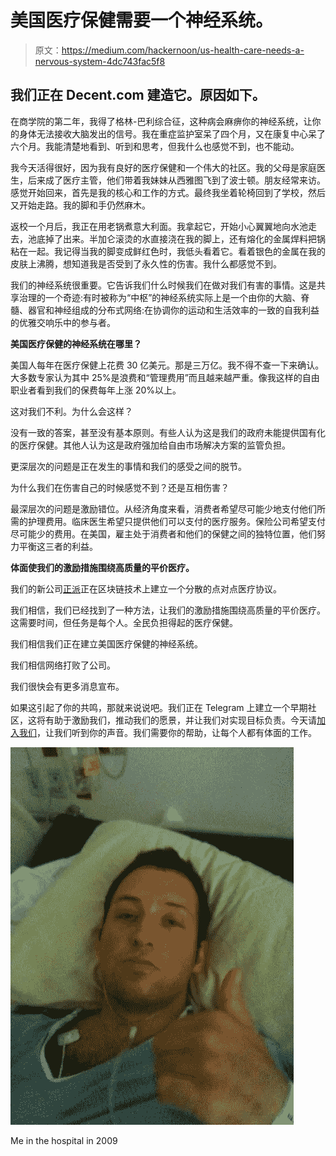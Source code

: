 # 美国医疗保健需要一个神经系统。

> 原文：<https://medium.com/hackernoon/us-health-care-needs-a-nervous-system-4dc743fac5f8>

## 我们正在 Decent.com 建造它。原因如下。

在商学院的第二年，我得了格林-巴利综合征，这种病会麻痹你的神经系统，让你的身体无法接收大脑发出的信号。我在重症监护室呆了四个月，又在康复中心呆了六个月。我能清楚地看到、听到和思考，但我什么也感觉不到，也不能动。

我今天活得很好，因为我有良好的医疗保健和一个伟大的社区。我的父母是家庭医生，后来成了医疗主管，他们带着我妹妹从西雅图飞到了波士顿。朋友经常来访。感觉开始回来，首先是我的核心和工作的方式。最终我坐着轮椅回到了学校，然后又开始走路。我的脚和手仍然麻木。

返校一个月后，我正在用老锅煮意大利面。我拿起它，开始小心翼翼地向水池走去，池底掉了出来。半加仑滚烫的水直接浇在我的脚上，还有熔化的金属焊料把锅粘在一起。我记得当我的脚变成鲜红色时，我低头看着它。看着银色的金属在我的皮肤上沸腾，想知道我是否受到了永久性的伤害。我什么都感觉不到。

我们的神经系统很重要。它告诉我们什么时候我们在做对我们有害的事情。这是共享治理的一个奇迹:有时被称为“中枢”的神经系统实际上是一个由你的大脑、脊髓、器官和神经组成的分布式网络:在协调你的运动和生活效率的一致的自我利益的优雅交响乐中的参与者。

**美国医疗保健的神经系统在哪里？**

美国人每年在医疗保健上花费 30 亿美元。那是三万亿。我不得不查一下来确认。大多数专家认为其中 25%是浪费和“管理费用”而且越来越严重。像我这样的自由职业者看到我们的保费每年上涨 20%以上。

这对我们不利。为什么会这样？

没有一致的答案，甚至没有基本原则。有些人认为这是我们的政府未能提供国有化的医疗保健。其他人认为这是政府强加给自由市场解决方案的监管负担。

更深层次的问题是正在发生的事情和我们的感受之间的脱节。

为什么我们在伤害自己的时候感觉不到？还是互相伤害？

最深层次的问题是激励错位。从经济角度来看，消费者希望尽可能少地支付他们所需的护理费用。临床医生希望只提供他们可以支付的医疗服务。保险公司希望支付尽可能少的费用。在美国，雇主处于消费者和他们的保健之间的独特位置，他们努力平衡这三者的利益。

**体面使我们的激励措施围绕高质量的平价医疗。**

我们的新公司[正派](https://www.decent.com/)正在区块链技术上建立一个分散的点对点医疗协议。

我们相信，我们已经找到了一种方法，让我们的激励措施围绕高质量的平价医疗。这需要时间，但任务是每个人。全民负担得起的医疗保健。

我们相信我们正在建立美国医疗保健的神经系统。

我们相信网络打败了公司。

我们很快会有更多消息宣布。

如果这引起了你的共鸣，那就来说说吧。我们正在 Telegram 上建立一个早期社区，这将有助于激励我们，推动我们的愿景，并让我们对实现目标负责。今天请[加入我们](https://t.me/DecentHealth)，让我们听到你的声音。我们需要你的帮助，让每个人都有体面的工作。

![](img/6281a130ebc21286e71566367f480a2c.png)

Me in the hospital in 2009